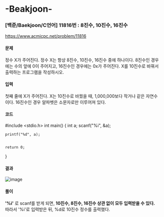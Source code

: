 # -Beakjoon-
### [백준/Baekjoon/C언어] 11816번 : 8진수, 10진수, 16진수


https://www.acmicpc.net/problem/11816


#### 문제
정수 X가 주어진다. 정수 X는 항상 8진수, 10진수, 16진수 중에 하나이다.
8진수인 경우에는 수의 앞에 0이 주어지고, 16진수인 경우에는 0x가 주어진다.
X를 10진수로 바꿔서 출력하는 프로그램을 작성하시오.


#### 입력
첫째 줄에 X가 주어진다. X는 10진수로 바꿨을 때, 1,000,000보다 작거나 같은 자연수이다. 16진수인 경우 알파벳은 소문자로만 이루어져 있다.



#### 코드


#include <stdio.h>
int main()
{
    int a;
    scanf("%i", &a);

    printf("%d", a);


    return 0;
}


#### 결과
![image](https://user-images.githubusercontent.com/96537605/157071361-8d7674de-9109-4617-909d-df731cdb0dcb.png)



#### 풀이
 **'%i'** 로 scanf를 받게 되면, **10진수, 8진수, 16진수 상관 없이 모두 입력받을 수 있다.** 따라서 '%i'로 입력받은 뒤, %d로 10진수 정수를 출력했다.
